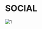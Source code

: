 # SOCIAL
![1](https://user-images.githubusercontent.com/64618187/215930511-1fc284a6-36ba-4860-920b-f5bb59da90e1.png)
